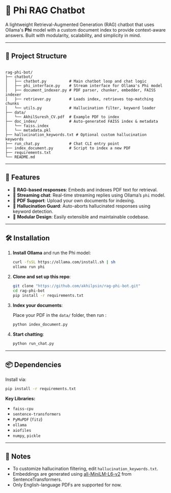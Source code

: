 # 🧠 Phi RAG Chatbot

A lightweight Retrieval-Augmented Generation (RAG) chatbot that uses Ollama's **Phi** model with a custom document index to provide context-aware answers. Built with modularity, scalability, and simplicity in mind.

---

## 📂 Project Structure

```

rag-phi-bot/
├── chatbot/
│   ├── chatbot.py          # Main chatbot loop and chat logic
│   ├── phi_interface.py    # Stream interface for Ollama's Phi model
│   ├── document_indexer.py # PDF parser, chunker, embedder, FAISS indexer
│   ├── retriever.py        # Loads index, retrieves top-matching chunks
│   └── utils.py            # Hallucination filter, keyword loader
├── data/
│   └── AkhilSuresh_CV.pdf  # Example PDF to index
├── doc_index/              # Auto-generated FAISS index & metadata
│   └── faiss.index
│   └── metadata.pkl
├── hallucination_keywords.txt # Optional custom hallucination keywords
├── run_chat.py             # Chat CLI entry point
├── index_document.py       # Script to index a new PDF
├── requirements.txt
└── README.md

```

---

## 🚀 Features

- 🔎 **RAG-based responses**: Embeds and indexes PDF text for retrieval.
- 💬 **Streaming chat**: Real-time streaming replies using Ollama’s `phi` model.
- 📄 **PDF Support**: Upload your own documents for indexing.
- 🧠 **Hallucination Guard**: Auto-aborts hallucinated responses using keyword detection.
- 🧱 **Modular Design**: Easily extensible and maintainable codebase.

---

## 🛠️ Installation

1. **Install Ollama** and run the Phi model:

   ```bash
   curl -fsSL https://ollama.com/install.sh | sh
   ollama run phi
   ```

2. **Clone and set up this repo**:

   ```bash
   git clone "https://github.com/akhilpsin/rag-phi-bot.git"
   cd rag-phi-bot
   pip install -r requirements.txt
   ```

3. **Index your documents**:

   Place your PDF in the `data/` folder, then run :

   ```bash
   python index_document.py
   ```

4. **Start chatting**:

   ```bash
   python run_chat.py
   ```

---

## 📦 Dependencies

Install via:

```bash
pip install -r requirements.txt
```

**Key Libraries:**

* `faiss-cpu`
* `sentence-transformers`
* `PyMuPDF` (`fitz`)
* `ollama`
* `aiofiles`
* `numpy`, `pickle`

---

## 📌 Notes

* To customize hallucination filtering, edit `hallucination_keywords.txt`.
* Embeddings are generated using [all-MiniLM-L6-v2](https://huggingface.co/sentence-transformers/all-MiniLM-L6-v2) from SentenceTransformers.
* Only English-language PDFs are supported for now.
````
